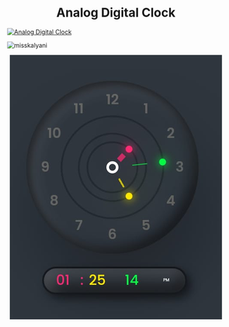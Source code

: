 <h1 align="center"> Analog Digital Clock </h1>

 [![Analog Digital Clock](https://img.shields.io/badge/Visit-blue.svg)](https://misskalyani.github.io/Analog-Digital-Clock-Website/)
<p align="left"> <img src="https://komarev.com/ghpvc/?username=misskalyani&label=Profile%20views&color=0e75b6&style=flat" alt="misskalyani" /> </p>


<!-- Proudly created with GPRM ( https://gprm.itsvg.in ) -->

<!--- <center><img src="clock.jpg" width="300" height="300" /></center>--->

<p align="center">

  <img src="clock.jpg">


</p>

